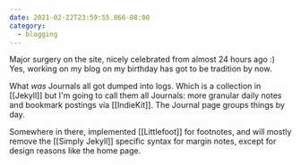 ```yaml
---
date: 2021-02-22T23:59:55.866-08:00
category:
  - blogging
---
```

Major surgery on the site, nicely celebrated from almost 24 hours ago :) Yes, working on my blog on my birthday has got to be tradition by now.

What _was_ Journals all got dumped into logs. Which is a collection in [[Jekyll]] but I'm going to call them all Journals: more granular daily notes and bookmark postings via [[IndieKit]]. The Journal page groups things by day.

Somewhere in there, implemented [[Littlefoot]] for footnotes, and will mostly remove the [[Simply Jekyll]] specific syntax for margin notes, except for design reasons like the home page.
